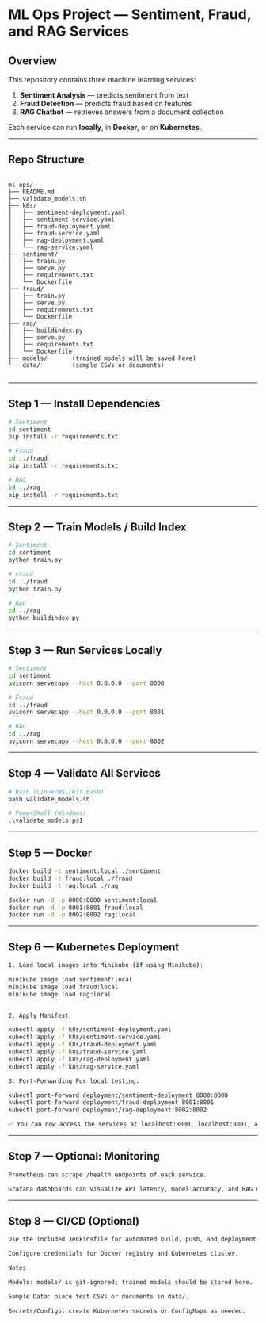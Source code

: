 # ML Ops Project — Sentiment, Fraud, and RAG Services

## Overview

This repository contains three machine learning services:

1. **Sentiment Analysis** — predicts sentiment from text  
2. **Fraud Detection** — predicts fraud based on features  
3. **RAG Chatbot** — retrieves answers from a document collection  

Each service can run **locally**, in **Docker**, or on **Kubernetes**.

---

## Repo Structure

```

ml-ops/
├── README.md
├── validate_models.sh
├── k8s/
│   ├── sentiment-deployment.yaml
│   ├── sentiment-service.yaml
│   ├── fraud-deployment.yaml
│   ├── fraud-service.yaml
│   ├── rag-deployment.yaml
│   └── rag-service.yaml
├── sentiment/
│   ├── train.py
│   ├── serve.py
│   ├── requirements.txt
│   └── Dockerfile
├── fraud/
│   ├── train.py
│   ├── serve.py
│   ├── requirements.txt
│   └── Dockerfile
├── rag/
│   ├── buildindex.py
│   ├── serve.py
│   ├── requirements.txt
│   └── Dockerfile
├── models/       (trained models will be saved here)
└── data/         (sample CSVs or documents)


```
---

## Step 1 — Install Dependencies

```bash
# Sentiment
cd sentiment
pip install -r requirements.txt

# Fraud
cd ../fraud
pip install -r requirements.txt

# RAG
cd ../rag
pip install -r requirements.txt

```
---

## Step 2 — Train Models / Build Index

```bash
# Sentiment
cd sentiment
python train.py

# Fraud
cd ../fraud
python train.py

# RAG
cd ../rag
python buildindex.py

```
---

## Step 3 — Run Services Locally

```bash
# Sentiment
cd sentiment
uvicorn serve:app --host 0.0.0.0 --port 8000

# Fraud
cd ../fraud
uvicorn serve:app --host 0.0.0.0 --port 8001

# RAG
cd ../rag
uvicorn serve:app --host 0.0.0.0 --port 8002

```
---

## Step 4 — Validate All Services

```bash
# Bash (Linux/WSL/Git Bash)
bash validate_models.sh

# PowerShell (Windows)
.\validate_models.ps1

```
---

## Step 5 — Docker

```bash
docker build -t sentiment:local ./sentiment
docker build -t fraud:local ./fraud
docker build -t rag:local ./rag

docker run -d -p 8000:8000 sentiment:local
docker run -d -p 8001:8001 fraud:local
docker run -d -p 8002:8002 rag:local

```
---

## Step 6 — Kubernetes Deployment

```bash
1. Load local images into Minikube (if using Minikube):

minikube image load sentiment:local
minikube image load fraud:local
minikube image load rag:local


2. Apply Manifest

kubectl apply -f k8s/sentiment-deployment.yaml
kubectl apply -f k8s/sentiment-service.yaml
kubectl apply -f k8s/fraud-deployment.yaml
kubectl apply -f k8s/fraud-service.yaml
kubectl apply -f k8s/rag-deployment.yaml
kubectl apply -f k8s/rag-service.yaml

3. Port-Forwarding For local testing:

kubectl port-forward deployment/sentiment-deployment 8000:8000
kubectl port-forward deployment/fraud-deployment 8001:8001
kubectl port-forward deployment/rag-deployment 8002:8002

✅ You can now access the services at localhost:8000, localhost:8001, and localhost:8002.

```
---

## Step 7 — Optional: Monitoring

```bash
Prometheus can scrape /health endpoints of each service.

Grafana dashboards can visualize API latency, model accuracy, and RAG metrics.

```
---

## Step 8 — CI/CD (Optional)

```bash
Use the included Jenkinsfile for automated build, push, and deployment.

Configure credentials for Docker registry and Kubernetes cluster.

Notes

Models: models/ is git-ignored; trained models should be stored here.

Sample Data: place test CSVs or documents in data/.

Secrets/Configs: create Kubernetes secrets or ConfigMaps as needed.
